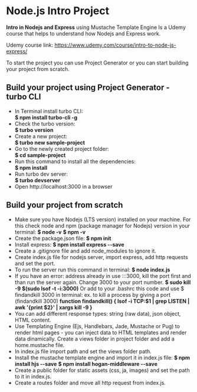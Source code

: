 # Node.js Intro Project
**Intro in Nodejs and Express** using Mustache Template Engine
Is a Udemy course that helps to understand how Nodejs and Express work.

Udemy course link:
https://www.udemy.com/course/intro-to-node-js-express/

To start the project you can use Project Generator or you can start building your project from scratch.

## Build your project using Project Generator - turbo CLI

- In Terminal install turbo CLI:  
    **$ npm install turbo-cli -g**
- Check the turbo version:   
    **$ turbo version**
- Create a new project:  
    **$ turbo new sample-project**
- Go to the newly created project folder:  
    **$ cd sample-project**
- Run this command to install all the dependencies:  
    **$ npm install**
- Run turbo dev server:  
    **$ turbo devserver**
- Open http://localhost:3000 in a browser


## Build your project from scratch

- Make sure you have Nodejs (LTS version) installed on your machine. 
  For this check node and npm (package manager for Nodejs) version in your terminal: 
**$ node -v**
**$ npm -v**
- Create the package.json file: 
**$ npm init**
- Install express: 
**$ npm install express --save**
- Create a .gitignore file and add node_modules to ignore it.
- Create index.js file for nodejs server, import express, add http requests and set the port.
- To run the server run this command in terminal:
**$ node index.js**
- If you have an error: address already in use :::3000, kill the port first and than run the server again. 
  Change 3000 to your port number.
**$ sudo kill -9 $(sudo lsof -t -i:3000)**
  Or add to your .bashrc this code and use $ findandkill 3000 in terminal:
  ex. to kill a process by giving a port (findandkill 3000)
**function findandkill() {
lsof -i TCP:$1 | grep LISTEN | awk '{print $2}' | xargs kill -9
}**
- You can add different response types: string (raw data), json object, HTML content.
- Use Templating Engine (Ejs, Handlebars, Jade, Mustache or Pug) to render html pages - you can inject data to HTML templates and render data 
  dinamically. Create a views folder in project folder and add a home.mustache file. 
- In index.js file import path and set the views folder path.
- Install the mustache template engine and import it in index.js file:
**$ npm install hjs --save**
**$ npm install hogan-middleware --save**
- Create a public folder for static assets (css, ja, images) and set the path to it in index.js.
- Create a routes folder and move all http request from index.js.

